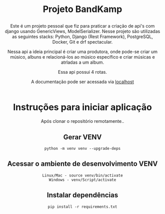 # <p align="center">Projeto BandKamp</p>

<div align="center">
Este é um projeto pessoal que fiz para praticar a criação de api's com django usando GenericViews, ModelSerializer.
Nesse projeto são utilizadas as seguintes stacks: Python, Django (Rest Framework), PostgreSQL, Docker, Git e drf spectacular.

Nessa api a ideia principal é criar uma produtora, onde pode-se criar um músico, albuns e relacioná-los ao músico específico e criar músicas e atrladas a um album.

Essa api possui 4 rotas. 

A documentação pode ser acessada via [localhost](http://localhost:8000/api/schema/swagger-ui/)
<br>
<br>
# Instruções para iniciar aplicação

Após clonar o repositório remotamente..
## Gerar VENV
`python -m venv venv --upgrade-deps`
## Acessar o ambiente de desenvolvimento VENV
`Linux/Mac - source venv/bin/activate`<br>
`Windows - venv/Script/activate`
## Instalar dependências
`pip install -r requirements.txt`
</div>